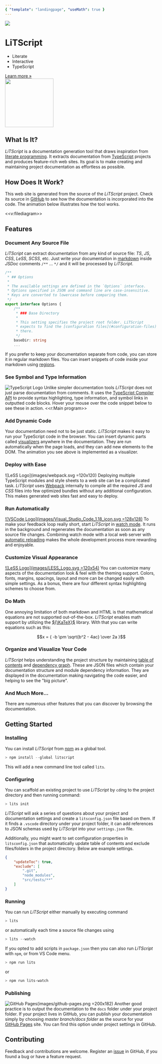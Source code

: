 ```yaml
---
{ "template": "landingpage", "useMath": true }
---
```

<div class="main-title">
<img src="images/bulb.svg" />
<div class="main-title-text">

# LiTScript

* Literate 
* Interactive 
* TypeScript 

</div>
<a href="introduction.html">Learn more »</a>
</div>

<div class="info-area">
<div class="info-boxes">

<div class="info-box">
<a href="https://en.wikipedia.org/wiki/Donald_Knuth">
    <img src="images/knuth-tshirt-show.jpg" style="width: 160px;" />
</a>

## What Is It?

_LiTScript_ is a documentation generation tool that draws inspiration
from [literate programming][]. It extracts documentation from [TypeScript][] 
projects and produces feature-rich web sites. Its goal is to make creating
and maintaining project documentation as effortless as possible.

</div>
<div class="info-box">

## How Does It Work?

This web site is generated from the source of the _LiTScript_ project. Check
its source in [GitHub][] to see how the documentation is incorporated into
the code. The animation below illustrates how the tool works.

<<v:filediagram>>

</div>
<div class="info-box">

## Features

### Document Any Source File

_LiTScript_ can extract documentation from any kind of source file: _TS_, _JS_, 
_CSS_, _LeSS_, _SCSS_, etc. Just write your documentation in [markdown][] inside 
_JSDoc_ comments `/**` ... `*/` and it will be processed by _LiTScript_.

``` ts
/**
 * ## Options
 * 
 * The available settings are defined in the `Options` interface. 
 * Options specified in JSON and command line are case-insensitive. 
 * Keys are converted to lowercase before comparing them.
 */
export interface Options {
    /**
     * ### Base Directory
     * 
     * This setting specifies the project root folder. LiTScript 
     * expects to find the [configuration files](#configuration-files) 
     * there.
     */
    baseDir: string
    ...
```

If you prefer to keep your documentation separate from code, you can store it 
in regular markdown files. You can insert snippets of code inside your markdown 
using [regions][]. 

### See Symbol and Type Information

![TypeScript Logo](images/typescriptlang-icon.svg)
Unlike simpler documentation tools _LiTScript_ does not just parse documentation 
from comments. It uses the [TypeScript Compiler API][] to provide syntax 
highlighting, type information, and symbol links in outputted code blocks. 
Hover your mouse over the code snippet below to see these in action. 
<<r:Main program>>

### Add Dynamic Code

Your documentation need not to be just static. _LiTScript_ makes it easy
to run your TypeScript code in the browser. You can insert dynamic parts called
[visualizers][] anywhere in the documentation. They are run automatically when 
the page loads, and they can add new elements to the DOM. The animation you see 
above is implemented as a visualizer.


### Deploy with Ease

![LeSS Logo](images/webpack.svg =120x120)
Deploying multiple TypeScript modules and style sheets to a web site can be a 
complicated task. _LiTScript_ uses [Webpack][] internally to compile all the 
required _JS_ and _CSS_ files into few optimized bundles without any 
additional configuration. This makes generated web sites fast and easy to 
deploy.

### Run Automatically

[![VSCode Logo](images/Visual_Studio_Code_1.18_icon.svg =128x128)][VSCode]
To make your feedback loop really short, start _LiTScript_ in [watch mode][]. 
It runs in the background and regenerates the documentation as soon as any 
source file changes. Combining watch mode with a local web server with 
[automatic reloading][] makes the whole development process more rewarding and 
enjoyable.   

### Customize Visual Appearance

[![LeSS Logo](images/LESS_Logo.svg =120x54)][LeSS]
You can customize many aspects of the documentation look & feel with the theming 
support. Colors, fonts, margins, spacings, layout and more can be changed easily
with simple settings. As a bonus, there are four different syntax highlighting
schemes to choose from.

### Do Math

One annoying limitation of both markdown and HTML is that mathematical equations 
are not supported out-of-the-box. _LiTScript_ enables math support by utilizing 
the [${\KaTeX}$][KaTeX] library. With that you can write equations such as this:

$$x = { -b \pm \sqrt{b^2 - 4ac} \over 2a }$$

### Organize and Visualize Your Code

_LiTScript_ helps understanding the project structure by maintaining 
[table of contents][] and [dependency graph][]. These are JSON files which
contain your documentation structure and module dependency information. They
are displayed in the documentation making navigating the code easier, and 
helping to see the "big picture".

### And Much More...

There are numerous other features that you can discover by browsing the 
documentation. 

</div>
<div class="info-box">

## Getting Started

### Installing

You can install _LiTScript_ from [npm][] as a global tool.
```powershell
> npm install --global litscript
```
This will add a new command line tool called `lits`. 

### Configuring

You can scaffold an existing project to use _LiTScript_ by `cd`ing to the 
project directory and then running command:
```powershell
> lits init
```
_LiTScript_ will ask a series of questions about your project and documentation
settings and create a `litsconfig.json` file based on them. If it finds a 
`.vscode` directory under your project folder, it can add references to JSON
schemas used by _LiTScript_ into your `settings.json` file.

Additionally, you might want to set configuration properties in 
`litsconfig.json` that automatically update table of contents and exclude 
files/folders in the project directory. Below are example settings.
```json
{
    "updateToc": true,
    "exclude": [
        ".git",
        "node_modules",
        "src/tests/**"
    ]
}
```

### Running

You can run _LiTScript_ either manually by executing command
```powershell
> lits
```
or automatically each time a source file changes using
```powershell
> lits --watch
```
If you opted to add scripts in `package.json` then you can also run _LiTScript_
with `npm`, or from VS Code menu.

```powershell
> npm run lits
```
or
```powershell
> npm run lits-watch
```

### Publishing

![GitHub Pages](images/github-pages.png =200x182)
Another good practice is to output the documentation to the `docs` folder under
your project folder. If your project lives in GitHub, you can publish your
documentation simply by choosing _master branch/docs folder_ as the source for 
your [GitHub Pages][] site. You can find this option under project settings in 
GitHub.

</div>
<div class="info-box">

## Contributing

Feedback and contributions are welcome. Register an [issue][] in GitHub, if
you found a bug or have a feature request.
</div>
</div>

<div class="info-menu">
</div>
</div>

[literate programming]: https://en.wikipedia.org/wiki/Literate_programming
[TypeScript]: http://www.typescriptlang.org
[markdown]: https://commonmark.org/
[wiki]: https://guides.github.com/features/wikis/
[GitHub]: https://github.com/johtela/litscript
[TypeScript Compiler API]: https://github.com/microsoft/TypeScript/wiki/Using-the-Compiler-API
[regions]: src/region.html
[visualizers]: src/visualizer.html
[Webpack]: https://webpack.js.org/
[VSCode]: https://code.visualstudio.com/
[watch mode]: src/config.html#watch-mode
[automatic reloading]: https://marketplace.visualstudio.com/items?itemName=ritwickdey.LiveServer
[LeSS]: http://lesscss.org/
[KaTeX]: https://katex.org/
[table of contents]: src/config.html#toc-file
[dependency graph]: src/dependency-graph.html
[npm]: https://npmjs.com
[GitHub Pages]: https://pages.github.com/
[issue]: https://github.com/johtela/litscript/issues